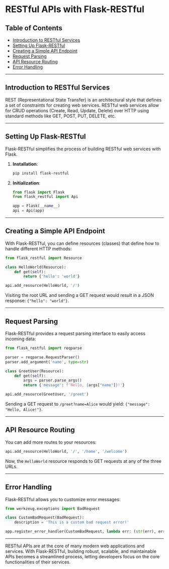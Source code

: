 # RESTful APIs with Flask-RESTful

## Table of Contents

- [Introduction to RESTful Services](#introduction-to-restful-services)
- [Setting Up Flask-RESTful](#setting-up-flask-restful)
- [Creating a Simple API Endpoint](#creating-a-simple-api-endpoint)
- [Request Parsing](#request-parsing)
- [API Resource Routing](#api-resource-routing)
- [Error Handling](#error-handling)

---

## Introduction to RESTful Services

REST (Representational State Transfer) is an architectural style that defines a set of constraints for creating web services. RESTful web services allow for CRUD operations (Create, Read, Update, Delete) over HTTP using standard methods like GET, POST, PUT, DELETE, etc.

---

## Setting Up Flask-RESTful

Flask-RESTful simplifies the process of building RESTful web services with Flask.

1. **Installation**:

   ```bash
   pip install flask-restful
   ```

2. **Initialization**:

   ```python
   from flask import Flask
   from flask_restful import Api

   app = Flask(__name__)
   api = Api(app)
   ```

---

## Creating a Simple API Endpoint

With Flask-RESTful, you can define resources (classes) that define how to handle different HTTP methods:

```python
from flask_restful import Resource

class HelloWorld(Resource):
    def get(self):
        return {'hello': 'world'}

api.add_resource(HelloWorld, '/')
```

Visiting the root URL and sending a GET request would result in a JSON response: `{"hello": "world"}`.

---

## Request Parsing

Flask-RESTful provides a request parsing interface to easily access incoming data:

```python
from flask_restful import reqparse

parser = reqparse.RequestParser()
parser.add_argument('name', type=str)

class GreetUser(Resource):
    def get(self):
        args = parser.parse_args()
        return {'message': f'Hello, {args["name"]}!'}

api.add_resource(GreetUser, '/greet')
```

Sending a GET request to `/greet?name=Alice` would yield: `{"message": "Hello, Alice!"}`.

---

## API Resource Routing

You can add more routes to your resources:

```python
api.add_resource(HelloWorld, '/', '/home', '/welcome')
```

Now, the `HelloWorld` resource responds to GET requests at any of the three URLs.

---

## Error Handling

Flask-RESTful allows you to customize error messages:

```python
from werkzeug.exceptions import BadRequest

class CustomBadRequest(BadRequest):
    description = 'This is a custom bad request error!'

app.register_error_handler(CustomBadRequest, lambda err: (str(err), err.code))
```

---

RESTful APIs are at the core of many modern web applications and services. With Flask-RESTful, building robust, scalable, and maintainable APIs becomes a streamlined process, letting developers focus on the core functionalities of their services.